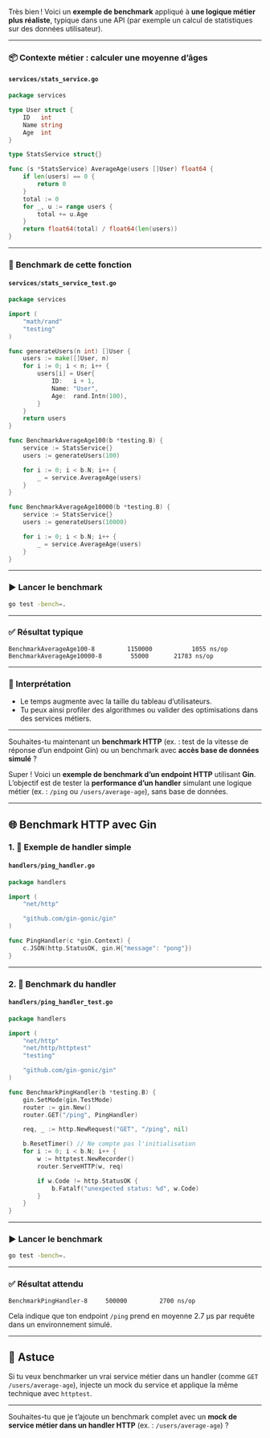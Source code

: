 Très bien ! Voici un **exemple de benchmark** appliqué à **une logique métier plus réaliste**, typique dans une API (par exemple un calcul de statistiques sur des données utilisateur).

---

### 📦 Contexte métier : calculer une moyenne d’âges

#### `services/stats_service.go`

```go
package services

type User struct {
	ID   int
	Name string
	Age  int
}

type StatsService struct{}

func (s *StatsService) AverageAge(users []User) float64 {
	if len(users) == 0 {
		return 0
	}
	total := 0
	for _, u := range users {
		total += u.Age
	}
	return float64(total) / float64(len(users))
}
```

---

### 🧪 Benchmark de cette fonction

#### `services/stats_service_test.go`

```go
package services

import (
	"math/rand"
	"testing"
)

func generateUsers(n int) []User {
	users := make([]User, n)
	for i := 0; i < n; i++ {
		users[i] = User{
			ID:   i + 1,
			Name: "User",
			Age:  rand.Intn(100),
		}
	}
	return users
}

func BenchmarkAverageAge100(b *testing.B) {
	service := StatsService{}
	users := generateUsers(100)

	for i := 0; i < b.N; i++ {
		_ = service.AverageAge(users)
	}
}

func BenchmarkAverageAge10000(b *testing.B) {
	service := StatsService{}
	users := generateUsers(10000)

	for i := 0; i < b.N; i++ {
		_ = service.AverageAge(users)
	}
}
```

---

### ▶️ Lancer le benchmark

```bash
go test -bench=.
```

---

### ✅ Résultat typique

```
BenchmarkAverageAge100-8         1150000	       1055 ns/op
BenchmarkAverageAge10000-8        55000	      21783 ns/op
```

---

### 🔬 Interprétation

* Le temps augmente avec la taille du tableau d’utilisateurs.
* Tu peux ainsi profiler des algorithmes ou valider des optimisations dans des services métiers.

---

Souhaites-tu maintenant un **benchmark HTTP** (ex. : test de la vitesse de réponse d’un endpoint Gin) ou un benchmark avec **accès base de données simulé** ?

Super ! Voici un **exemple de benchmark d’un endpoint HTTP** utilisant **Gin**. L’objectif est de tester la **performance d’un handler** simulant une logique métier (ex. : `/ping` ou `/users/average-age`), sans base de données.

---

## 🌐 Benchmark HTTP avec Gin

### 1. 🎯 Exemple de handler simple

#### `handlers/ping_handler.go`

```go
package handlers

import (
	"net/http"

	"github.com/gin-gonic/gin"
)

func PingHandler(c *gin.Context) {
	c.JSON(http.StatusOK, gin.H{"message": "pong"})
}
```

---

### 2. 🧪 Benchmark du handler

#### `handlers/ping_handler_test.go`

```go
package handlers

import (
	"net/http"
	"net/http/httptest"
	"testing"

	"github.com/gin-gonic/gin"
)

func BenchmarkPingHandler(b *testing.B) {
	gin.SetMode(gin.TestMode)
	router := gin.New()
	router.GET("/ping", PingHandler)

	req, _ := http.NewRequest("GET", "/ping", nil)

	b.ResetTimer() // Ne compte pas l'initialisation
	for i := 0; i < b.N; i++ {
		w := httptest.NewRecorder()
		router.ServeHTTP(w, req)

		if w.Code != http.StatusOK {
			b.Fatalf("unexpected status: %d", w.Code)
		}
	}
}
```

---

### ▶️ Lancer le benchmark

```bash
go test -bench=.
```

---

### ✅ Résultat attendu

```
BenchmarkPingHandler-8     500000	      2700 ns/op
```

Cela indique que ton endpoint `/ping` prend en moyenne 2.7 µs par requête dans un environnement simulé.

---

## 🧠 Astuce

Si tu veux benchmarker un vrai service métier dans un handler (comme `GET /users/average-age`), injecte un mock du service et applique la même technique avec `httptest`.

---

Souhaites-tu que je t’ajoute un benchmark complet avec un **mock de service métier dans un handler HTTP** (ex. : `/users/average-age`) ?
